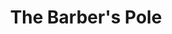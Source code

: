 ---
title: "The Barber's Pole"
url: /aberdeen/the-barbers-pole-holburn-street/
shop: hairdresser
---